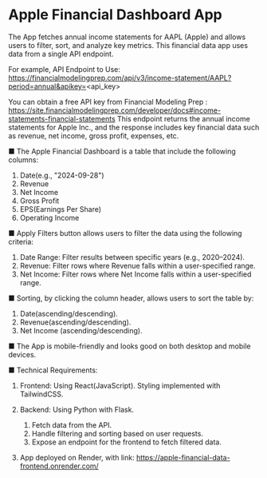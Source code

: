 # Apple Financial Dashboard App

 The App fetches annual income statements for AAPL (Apple) and allows users to filter, sort, and analyze key metrics.
 This financial data app uses data from a single API endpoint. 
 
 For example, API Endpoint to Use:
 https://financialmodelingprep.com/api/v3/income-statement/AAPL?period=annual&apikey=<api_key>
 
 You can obtain a free API key from Financial Modeling Prep : https://site.financialmodelingprep.com/developer/docs#income-statements-financial-statements
 This endpoint returns the annual income statements for Apple Inc., and the response includes
 key financial data such as revenue, net income, gross profit, expenses, etc.
 
 ■ The Apple Financial Dashboard is a table that include the following columns:
 1. Date(e.g., "2024-09-28")
 2. Revenue
 3. Net Income
 4. Gross Profit
 5. EPS(Earnings Per Share)
 6. Operating Income

 ■ Apply Filters button allows users to filter the data using the following criteria:
 1. Date Range: Filter results between specific years (e.g., 2020–2024).
 2. Revenue: Filter rows where Revenue falls within a user-specified range.
 3. Net Income: Filter rows where Net Income falls within a user-specified range.

 ■ Sorting, by clicking the column header, allows users to sort the table by:
 1. Date(ascending/descending).
 2. Revenue(ascending/descending).
 3. Net Income (ascending/descending).
    
 ■ The App is mobile-friendly and looks good on both desktop and mobile devices.
 

 ■ Technical Requirements:
 1. Frontend: Using React(JavaScript). Styling implemented with TailwindCSS.

 2. Backend: Using Python with Flask.
    1. Fetch data from the API.
    2. Handle filtering and sorting based on user requests.
    3. Expose an endpoint for the frontend to fetch filtered data.
    
 4. App deployed on Render, with link: https://apple-financial-data-frontend.onrender.com/
